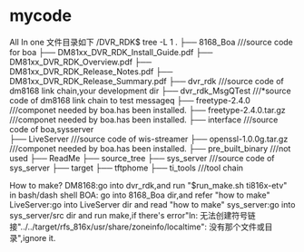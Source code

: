# mycode
All In one
文件目录如下
/DVR_RDK$ tree -L 1
.
├── 8168_Boa       			///source code for boa
├── DM81xx_DVR_RDK_Install_Guide.pdf
├── DM81xx_DVR_RDK_Overview.pdf
├── DM81xx_DVR_RDK_Release_Notes.pdf
├── DM81xx_DVR_RDK_Release_Summary.pdf
├── dvr_rdk				///source code of dm8168 link chain,your development dir
├── dvr_rdk_MsgQTest			///*source code of dm8168 link chain to test messageq
├── freetype-2.4.0			///componet needed by boa.has been installed.
├── freetype-2.4.0.tar.gz		///componet needed by boa.has been installed.
├── interface				///source code of boa,sysserver			
├── LiveServer				///source code of wis-streamer
├── openssl-1.0.0g.tar.gz		///componet needed by boa.has been installed.
├── pre_built_binary			///not used
├── ReadMe
├── source_tree
├── sys_server				///source code of sys_server
├── target
├── tftphome
├── ti_tools				///tool chain


How to make?
DM8168:go into dvr_rdk,and run "$run_make.sh ti816x-etv" in bash/dash shell
BOA: go into 8168_Boa dir,and refer "how to make"
LiveServer:go into LiveServer dir and read "how to make"
sys_server:go into sys_server/src dir and run make,if there's error"ln: 无法创建符号链接"../../target/rfs_816x/usr/share/zoneinfo/localtime": 没有那个文件或目录",ignore it.

